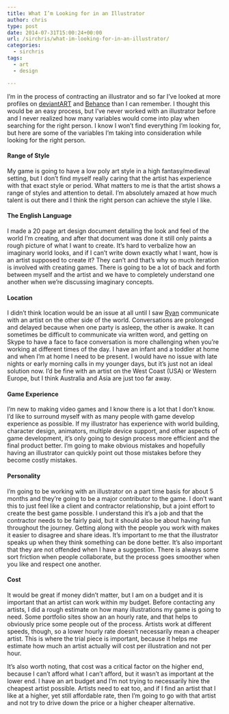 ```yaml
---
title: What I’m Looking for in an Illustrator
author: chris
type: post
date: 2014-07-31T15:00:24+00:00
url: /sirchris/what-im-looking-for-in-an-illustrator/
categories:
  - sirchris
tags:
  - art
  - design

---
```

I&#8217;m in the process of contracting an illustrator and so far I&#8217;ve looked at more profiles on [deviantART][1] and [Behance][2] than I can remember. I thought this would be an easy process, but I&#8217;ve never worked with an illustrator before and I never realized how many variables would come into play when searching for the right person. I know I won&#8217;t find everything I&#8217;m looking for, but here are some of the variables I&#8217;m taking into consideration while looking for the right person.
<!--more-->

#### Range of Style

My game is going to have a low poly art style in a high fantasy/medieval setting, but I don&#8217;t find myself really caring that the artist has experience with that exact style or period. What matters to me is that the artist shows a range of styles and attention to detail. I&#8217;m absolutely amazed at how much talent is out there and I think the right person can achieve the style I like.

#### The English Language

I made a 20 page art design document detailing the look and feel of the world I&#8217;m creating, and after that document was done it still only paints a rough picture of what I want to create. It&#8217;s hard to verbalize how an imaginary world looks, and if I can&#8217;t write down exactly what I want, how is an artist supposed to create it? They can&#8217;t and that&#8217;s why so much iteration is involved with creating games. There is going to be a lot of back and forth between myself and the artist and we have to completely understand one another when we&#8217;re discussing imaginary concepts.

#### Location

I didn&#8217;t think location would be an issue at all until I saw [Ryan][3] communicate with an artist on the other side of the world. Conversations are prolonged and delayed because when one party is asleep, the other is awake. It can sometimes be difficult to communicate via written word, and getting on Skype to have a face to face conversation is more challenging when you&#8217;re working at different times of the day. I have an infant and a toddler at home and when I&#8217;m at home I need to be present. I would have no issue with late nights or early morning calls in my younger days, but it&#8217;s just not an ideal solution now. I&#8217;d be fine with an artist on the West Coast (USA) or Western Europe, but I think Australia and Asia are just too far away.

#### Game Experience

I&#8217;m new to making video games and I know there is a lot that I don&#8217;t know. I&#8217;d like to surround myself with as many people with game develop experience as possible. If my illustrator has experience with world building, character design, animators, multiple device support, and other aspects of game development, it&#8217;s only going to design process more efficient and the final product better. I&#8217;m going to make obvious mistakes and hopefully having an illustrator can quickly point out those mistakes before they become costly mistakes.

#### Personality

I&#8217;m going to be working with an illustrator on a part time basis for about 5 months and they&#8217;re going to be a major contributor to the game. I don&#8217;t want this to just feel like a client and contractor relationship, but a joint effort to create the best game possible. I understand this it&#8217;s a job and that the contractor needs to be fairly paid, but it should also be about having fun throughout the journey. Getting along with the people you work with makes it easier to disagree and share ideas. It&#8217;s important to me that the illustrator speaks up when they think something can be done better. It&#8217;s also important that they are not offended when I have a suggestion. There is always some sort friction when people collaborate, but the process goes smoother when you like and respect one another.

#### Cost

It would be great if money didn&#8217;t matter, but I am on a budget and it is important that an artist can work within my budget. Before contacting any artists, I did a rough estimate on how many illustrations my game is going to need. Some portfolio sites show an an hourly rate, and that helps to obviously price some people out of the process. Artists work at different speeds, though, so a lower hourly rate doesn&#8217;t necessarily mean a cheaper artist. This is where the trial piece is important, because it helps me estimate how much an artist actually will cost per illustration and not per hour.

It&#8217;s also worth noting, that cost was a critical factor on the higher end, because I can&#8217;t afford what I can&#8217;t afford, but it wasn&#8217;t as important at the lower end. I have an art budget and I&#8217;m not trying to necessarily hire the cheapest artist possible. Artists need to eat too, and if I find an artist that I like at a higher, yet still affordable rate, then I&#8217;m going to go with that artist and not try to drive down the price or a higher cheaper alternative.

 [1]: http://www.deviantart.com
 [2]: https://www.behance.net
 [3]: http://battleofbrothers.com/sirryan